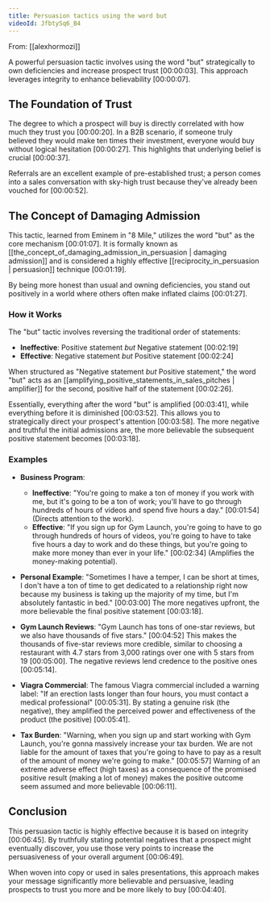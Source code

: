 ```yaml
---
title: Persuasion tactics using the word but
videoId: JfbtySq6_B4
---
```


From: [[alexhormozi]] <br/> 

A powerful persuasion tactic involves using the word "but" strategically to own deficiencies and increase prospect trust <a class="yt-timestamp" data-t="00:00:03">[00:00:03]</a>. This approach leverages integrity to enhance believability <a class="yt-timestamp" data-t="00:00:07">[00:00:07]</a>.

## The Foundation of Trust

The degree to which a prospect will buy is directly correlated with how much they trust you <a class="yt-timestamp" data-t="00:00:20">[00:00:20]</a>. In a B2B scenario, if someone truly believed they would make ten times their investment, everyone would buy without logical hesitation <a class="yt-timestamp" data-t="00:00:27">[00:00:27]</a>. This highlights that underlying belief is crucial <a class="yt-timestamp" data-t="00:00:37">[00:00:37]</a>.

Referrals are an excellent example of pre-established trust; a person comes into a sales conversation with sky-high trust because they've already been vouched for <a class="yt-timestamp" data-t="00:00:52">[00:00:52]</a>.

## The Concept of Damaging Admission

This tactic, learned from Eminem in "8 Mile," utilizes the word "but" as the core mechanism <a class="yt-timestamp" data-t="00:01:07">[00:01:07]</a>. It is formally known as [[the_concept_of_damaging_admission_in_persuasion | damaging admission]] and is considered a highly effective [[reciprocity_in_persuasion | persuasion]] technique <a class="yt-timestamp" data-t="00:01:19">[00:01:19]</a>.

By being more honest than usual and owning deficiencies, you stand out positively in a world where others often make inflated claims <a class="yt-timestamp" data-t="00:01:27">[00:01:27]</a>.

### How it Works

The "but" tactic involves reversing the traditional order of statements:

*   **Ineffective**: Positive statement *but* Negative statement <a class="yt-timestamp" data-t="00:02:19">[00:02:19]</a>
*   **Effective**: Negative statement *but* Positive statement <a class="yt-timestamp" data-t="00:02:24">[00:02:24]</a>

When structured as "Negative statement *but* Positive statement," the word "but" acts as an [[amplifying_positive_statements_in_sales_pitches | amplifier]] for the second, positive half of the statement <a class="yt-timestamp" data-t="00:02:26">[00:02:26]</a>.

Essentially, everything after the word "but" is amplified <a class="yt-timestamp" data-t="00:03:41">[00:03:41]</a>, while everything before it is diminished <a class="yt-timestamp" data-t="00:03:52">[00:03:52]</a>. This allows you to strategically direct your prospect's attention <a class="yt-timestamp" data-t="00:03:58">[00:03:58]</a>. The more negative and truthful the initial admissions are, the more believable the subsequent positive statement becomes <a class="yt-timestamp" data-t="00:03:18">[00:03:18]</a>.

### Examples

*   **Business Program**:
    *   **Ineffective**: "You're going to make a ton of money if you work with me, but it's going to be a ton of work; you'll have to go through hundreds of hours of videos and spend five hours a day." <a class="yt-timestamp" data-t="00:01:54">[00:01:54]</a> (Directs attention to the work).
    *   **Effective**: "If you sign up for Gym Launch, you're going to have to go through hundreds of hours of videos, you're going to have to take five hours a day to work and do these things, but you're going to make more money than ever in your life." <a class="yt-timestamp" data-t="00:02:34">[00:02:34]</a> (Amplifies the money-making potential).

*   **Personal Example**: "Sometimes I have a temper, I can be short at times, I don't have a ton of time to get dedicated to a relationship right now because my business is taking up the majority of my time, but I'm absolutely fantastic in bed." <a class="yt-timestamp" data-t="00:03:00">[00:03:00]</a> The more negatives upfront, the more believable the final positive statement <a class="yt-timestamp" data-t="00:03:18">[00:03:18]</a>.

*   **Gym Launch Reviews**: "Gym Launch has tons of one-star reviews, but we also have thousands of five stars." <a class="yt-timestamp" data-t="00:04:52">[00:04:52]</a> This makes the thousands of five-star reviews more credible, similar to choosing a restaurant with 4.7 stars from 3,000 ratings over one with 5 stars from 19 <a class="yt-timestamp" data-t="00:05:00">[00:05:00]</a>. The negative reviews lend credence to the positive ones <a class="yt-timestamp" data-t="00:05:14">[00:05:14]</a>.

*   **Viagra Commercial**: The famous Viagra commercial included a warning label: "If an erection lasts longer than four hours, you must contact a medical professional" <a class="yt-timestamp" data-t="00:05:31">[00:05:31]</a>. By stating a genuine risk (the negative), they amplified the perceived power and effectiveness of the product (the positive) <a class="yt-timestamp" data-t="00:05:41">[00:05:41]</a>.

*   **Tax Burden**: "Warning, when you sign up and start working with Gym Launch, you're gonna massively increase your tax burden. We are not liable for the amount of taxes that you're going to have to pay as a result of the amount of money we're going to make." <a class="yt-timestamp" data-t="00:05:57">[00:05:57]</a> Warning of an extreme adverse effect (high taxes) as a consequence of the promised positive result (making a lot of money) makes the positive outcome seem assumed and more believable <a class="yt-timestamp" data-t="00:06:11">[00:06:11]</a>.

## Conclusion

This persuasion tactic is highly effective because it is based on integrity <a class="yt-timestamp" data-t="00:06:45">[00:06:45]</a>. By truthfully stating potential negatives that a prospect might eventually discover, you use those very points to increase the persuasiveness of your overall argument <a class="yt-timestamp" data-t="00:06:49">[00:06:49]</a>.

When woven into copy or used in sales presentations, this approach makes your message significantly more believable and persuasive, leading prospects to trust you more and be more likely to buy <a class="yt-timestamp" data-t="00:04:40">[00:04:40]</a>.